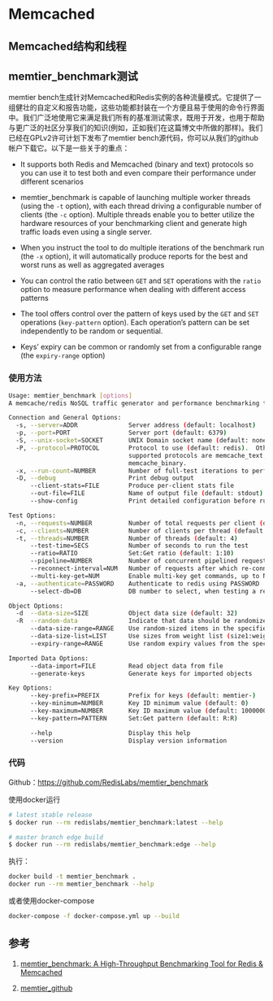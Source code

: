 # Memcached

## Memcached结构和线程

## memtier_benchmark测试

memtier bench生成针对Memcached和Redis实例的各种流量模式。它提供了一组健壮的自定义和报告功能，这些功能都封装在一个方便且易于使用的命令行界面中。我们广泛地使用它来满足我们所有的基准测试需求，既用于开发，也用于帮助与更广泛的社区分享我们的知识(例如，正如我们在这篇博文中所做的那样)。我们已经在GPLv2许可计划下发布了memtier bench源代码，你可以从我们的github帐户下载它。以下是一些关于的重点：

- It supports both Redis and Memcached (binary and text) protocols so you can use it to test both and even compare their performance under different scenarios

- memtier_benchmark is capable of launching multiple worker threads (using the `-t` option), with each thread driving a configurable number of clients (the `-c` option). Multiple threads enable you to better utilize the hardware resources of your benchmarking client and generate high traffic loads even using a single server.

- When you instruct the tool to do multiple iterations of the benchmark run (the `-x` option), it will automatically produce reports for the best and worst runs as well as aggregated averages

- You can control the ratio between `GET` and `SET` operations with the `ratio` option to measure performance when dealing with different access patterns

- The tool offers control over the pattern of keys used by the `GET` and `SET` operations (`key-pattern` option). Each operation’s pattern can be set independently to be random or sequential.

- Keys’ expiry can be common or randomly set from a configurable range (the `expiry-range` option)

### 使用方法

```bash
Usage: memtier_benchmark [options]
A memcache/redis NoSQL traffic generator and performance benchmarking tool.

Connection and General Options:
  -s, --server=ADDR              Server address (default: localhost)
  -p, --port=PORT                Server port (default: 6379)
  -S, --unix-socket=SOCKET       UNIX Domain socket name (default: none)
  -P, --protocol=PROTOCOL        Protocol to use (default: redis).  Other
                                 supported protocols are memcache_text,
                                 memcache_binary.
  -x, --run-count=NUMBER         Number of full-test iterations to perform
  -D, --debug                    Print debug output
      --client-stats=FILE        Produce per-client stats file
      --out-file=FILE            Name of output file (default: stdout)
      --show-config              Print detailed configuration before running

Test Options:
  -n, --requests=NUMBER          Number of total requests per client (default: 10000)
  -c, --clients=NUMBER           Number of clients per thread (default: 50)
  -t, --threads=NUMBER           Number of threads (default: 4)
      --test-time=SECS           Number of seconds to run the test
      --ratio=RATIO              Set:Get ratio (default: 1:10)
      --pipeline=NUMBER          Number of concurrent pipelined requests (default: 1)
      --reconnect-interval=NUM   Number of requests after which re-connection is performed
      --multi-key-get=NUM        Enable multi-key get commands, up to NUM keys (default: 0)
  -a, --authenticate=PASSWORD    Authenticate to redis using PASSWORD
      --select-db=DB             DB number to select, when testing a redis server

Object Options:
  -d  --data-size=SIZE           Object data size (default: 32)
  -R  --random-data              Indicate that data should be randomized
      --data-size-range=RANGE    Use random-sized items in the specified range (min-max)
      --data-size-list=LIST      Use sizes from weight list (size1:weight1,..sizeN:weightN)
      --expiry-range=RANGE       Use random expiry values from the specified range

Imported Data Options:
      --data-import=FILE         Read object data from file
      --generate-keys            Generate keys for imported objects

Key Options:
      --key-prefix=PREFIX        Prefix for keys (default: memtier-)
      --key-minimum=NUMBER       Key ID minimum value (default: 0)
      --key-maximum=NUMBER       Key ID maximum value (default: 10000000)
      --key-pattern=PATTERN      Set:Get pattern (default: R:R)

      --help                     Display this help
      --version                  Display version information
```

### 代码

Github：https://github.com/RedisLabs/memtier_benchmark

使用docker运行

```bash
# latest stable release
$ docker run --rm redislabs/memtier_benchmark:latest --help

# master branch edge build
$ docker run --rm redislabs/memtier_benchmark:edge --help
```

执行：

```bash
docker build -t memtier_benchmark .
docker run --rm memtier_benchmark --help
```

或者使用docker-compose

```bash
docker-compose -f docker-compose.yml up --build
```

## 参考

1. [memtier_benchmark: A High-Throughput Benchmarking Tool for Redis & Memcached](https://redislabs.com/blog/memtier_benchmark-a-high-throughput-benchmarking-tool-for-redis-memcached/)

2. [memtier_github](https://github.com/RedisLabs/memtier_benchmark)
